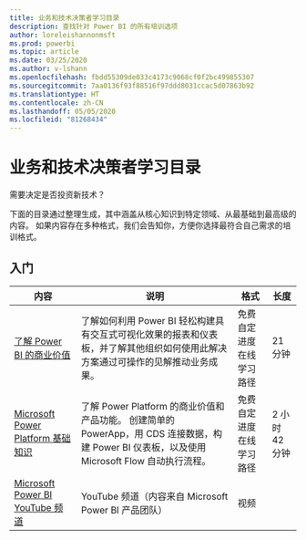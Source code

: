 ```yaml
---
title: 业务和技术决策者学习目录
description: 查找针对 Power BI 的所有培训选项
author: loreleishannonmsft
ms.prod: powerbi
ms.topic: article
ms.date: 03/25/2020
ms.author: v-lshann
ms.openlocfilehash: fbdd55309de033c4173c9068cf0f2bc499855307
ms.sourcegitcommit: 7aa0136f93f88516f97ddd8031ccac5d07863b92
ms.translationtype: HT
ms.contentlocale: zh-CN
ms.lasthandoff: 05/05/2020
ms.locfileid: "81268434"
---
```

# <a name="business-and-technical-decision-makers-learning-catalog"></a>业务和技术决策者学习目录

需要决定是否投资新技术？ 

下面的目录通过整理生成，其中涵盖从核心知识到特定领域、从最基础到最高级的内容。 如果内容存在多种格式，我们会告知你，方便你选择最符合自己需求的培训格式。 

## <a name="get-started"></a>入门<a name="get-started"></a>
| 内容  | 说明  | 格式  | 长度     |
|---------------------------------------------------------------------------------------------------------------|------------------------------------------------------------------------------------------------------------------------------------------------------------------------------------------------------------------------|---------------------------------------|------------|
| [了解 Power BI 的商业价值](https://docs.microsoft.com/learn/modules/introduction-power-bi/) | 了解如何利用 Power BI 轻松构建具有交互式可视化效果的报表和仪表板，并了解其他组织如何使用此解决方案通过可操作的见解推动业务成果。 | 免费自定进度在线学习路径 | 21 分钟 |
| [Microsoft Power Platform 基础知识](https://docs.microsoft.com/learn/paths/power-plat-fundamentals/)      | 了解 Power Platform 的商业价值和产品功能。 创建简单的 PowerApp，用 CDS 连接数据，构建 Power BI 仪表板，以及使用 Microsoft Flow 自动执行流程。                          | 免费自定进度在线学习路径 | 2 小时 42 分钟  |
| [Microsoft Power BI YouTube 频道](https://www.youtube.com/user/mspowerbi/videos)  | YouTube 频道（内容来自 Microsoft Power BI 产品团队）  | 视频   |            |
